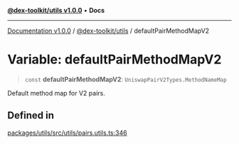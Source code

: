 [**@dex-toolkit/utils v1.0.0**](../README.md) • **Docs**

***

[Documentation v1.0.0](../../../packages.md) / [@dex-toolkit/utils](../README.md) / defaultPairMethodMapV2

# Variable: defaultPairMethodMapV2

> `const` **defaultPairMethodMapV2**: `UniswapPairV2Types.MethodNameMap`

Default method map for V2 pairs.

## Defined in

[packages/utils/src/utils/pairs.utils.ts:346](https://github.com/niZmosis/dex-toolkit/blob/3d8b41b44787b30fbea5de3ab4737662ffb61bc8/packages/utils/src/utils/pairs.utils.ts#L346)
